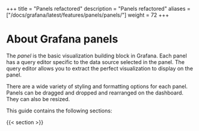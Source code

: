 +++
title = "Panels refactored"
description = "Panels refactored"
aliases = ["/docs/grafana/latest/features/panels/panels/"]
weight = 72
+++

# About Grafana panels

The _panel_ is the basic visualization building block in Grafana. Each panel has a query editor specific to the data source selected in the panel. The query editor allows you to extract the perfect visualization to display on the panel.

There are a wide variety of styling and formatting options for each panel. Panels can be dragged and dropped and rearranged on the dashboard. They can also be resized.

This guide contains the following sections:

{{< section >}}
